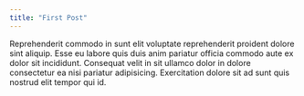 ```yaml
---
title: "First Post"
---
```


Reprehenderit commodo in sunt elit voluptate reprehenderit proident dolore sint aliquip. Esse eu labore quis duis anim pariatur officia commodo aute ex dolor sit incididunt. Consequat velit in sit ullamco dolor in dolore consectetur ea nisi pariatur adipisicing. Exercitation dolore sit ad sunt quis nostrud elit tempor qui id.
